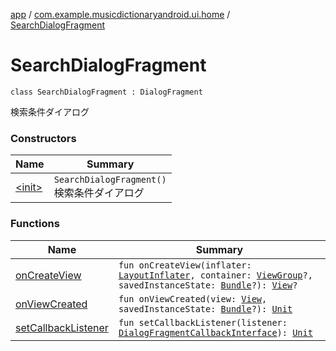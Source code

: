 [app](../../index.md) / [com.example.musicdictionaryandroid.ui.home](../index.md) / [SearchDialogFragment](./index.md)

# SearchDialogFragment

`class SearchDialogFragment : DialogFragment`

検索条件ダイアログ

### Constructors

| Name | Summary |
|---|---|
| [&lt;init&gt;](-init-.md) | `SearchDialogFragment()`<br>検索条件ダイアログ |

### Functions

| Name | Summary |
|---|---|
| [onCreateView](on-create-view.md) | `fun onCreateView(inflater: `[`LayoutInflater`](https://developer.android.com/reference/android/view/LayoutInflater.html)`, container: `[`ViewGroup`](https://developer.android.com/reference/android/view/ViewGroup.html)`?, savedInstanceState: `[`Bundle`](https://developer.android.com/reference/android/os/Bundle.html)`?): `[`View`](https://developer.android.com/reference/android/view/View.html)`?` |
| [onViewCreated](on-view-created.md) | `fun onViewCreated(view: `[`View`](https://developer.android.com/reference/android/view/View.html)`, savedInstanceState: `[`Bundle`](https://developer.android.com/reference/android/os/Bundle.html)`?): `[`Unit`](https://kotlinlang.org/api/latest/jvm/stdlib/kotlin/-unit/index.html) |
| [setCallbackListener](set-callback-listener.md) | `fun setCallbackListener(listener: `[`DialogFragmentCallbackInterface`](../../com.example.musicdictionaryandroid.ui.adapter/-dialog-fragment-callback-interface/index.md)`): `[`Unit`](https://kotlinlang.org/api/latest/jvm/stdlib/kotlin/-unit/index.html) |
